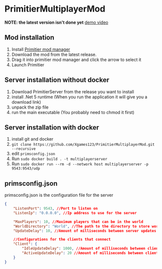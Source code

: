 # PrimitierMultiplayerMod
**NOTE: the latest version isn't done yet**
[demo video](https://www.youtube.com/watch?v=lH9EM5iw_Uo)

## Mod installation
1) Install [Primitier mod manager](https://github.com/Xgames123/PrimitierModManager)
2) Download the mod from the latest release.
3) Drag it into primitier mod manager and click the arrow to select it
4) Launch Primitier

## Server installation without docker
1) Download PrimitierServer from the release you want to install
2) install .Net 5 runtime (When you run the application it will give you a download link)
3) unpack the zip file
4) run the main executable (You probably need to chmod it first)

## Server installation with docker
1) install git and docker
2) ```git clone https://github.com/Xgames123/PrimitierMultiplayerMod.git --recursive```
3) edit `primsconfig.json`
3) Run ```sudo docker build . -t multiplayerserver```
4) Run ```sudo docker run --rm -d --network host multiplayerserver -p 9543:9543/udp```

## primsconfig.json
primsconfig.json is the configuration file for the server
```json
{
	"ListenPort": 9543, //Port to listen on
	"ListenIp": "0.0.0.0", //Ip address to use for the server

	"MaxPlayers": 10, //Maximum players that can be in the world
	"WorldDirectory": "World", //The path to the directory to store world data into
	"UpdateDelay": 10, //Amount of milliseconds between server updates (When the server sends a packet to all connected clients)

	//Configurations for the clients that connect
	"Client": {
		"IdleUpdateDelay": 1000, //Amount of milliseconds between client updates when the client is idle (when the client is too far away from other players to be seen)
		"ActiveUpdateDelay": 20 //Amount of milliseconds between client updates when the client can be seen by other players
	}
}
```
